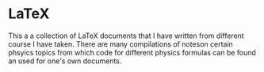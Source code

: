 # LaTeX
This a a collection of LaTeX documents that I have written from different course I have taken. There are many compilations of noteson certain phsyics topics from which code for different physics formulas can be found an used for one's own documents.
